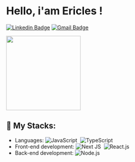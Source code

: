 <h1>Hello, i'am Ericles !</h1>

[![Linkedin Badge](https://img.shields.io/badge/-Ericles%20Cavalcante-000000?style=flat-square&logo=Linkedin&logoColor=7ce817&link=https://www.linkedin.com/in/ericles-cavalcante-053663252/)](https://www.linkedin.com/in/ericles-cavalcante-053663252/) 
[![Gmail Badge](https://img.shields.io/badge/-ericlesprogrammer@gmail.com-000000?style=flat-square&logo=Gmail&logoColor=7ce817&link=mailto:ericlesprogrammer@gmail.com)](mailto:ericlesprogrammer@gmail.com)

<img align='center' src="https://media.giphy.com/media/v1.Y2lkPTc5MGI3NjExcWRteXVrNTZxOXVxc3JtcTA4ODZkZjZhMm1xNTh1cWR1Z2w5cXBhMCZlcD12MV9pbnRlcm5hbF9naWZfYnlfaWQmY3Q9Zw/thZQwkCyXSmelSTWru/giphy.gif" height= "200" width='200"'>

## 👑 My Stacks:
- Languages: ![JavaScript](https://img.shields.io/badge/-JavaScript-000000?style=flat-square&logo=javascript&logoColor=7ce817)&nbsp; ![TypeScript](https://img.shields.io/badge/-Typescript-000000?style=flat&logo=typescript&logoColor=7ce817)&nbsp;
- Front-end development: ![Next JS](https://img.shields.io/badge/Next-000000?style=for-the-badge&style=flat&logo=next.js&logoColor=7ce817)&nbsp; ![React.js](https://img.shields.io/badge/-React.js-000000?style=flat&logo=react&logoColor=7ce817)&nbsp;
- Back-end development: ![Node.js](https://img.shields.io/badge/-Node.js-000000?style=flat&logo=node.js&logoColor=7ce817)&nbsp;

